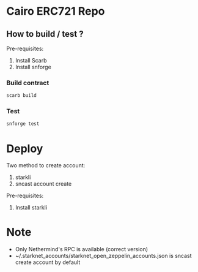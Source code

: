 # Cairo ERC721 Repo

## How to build / test ?

Pre-requisites:

1. Install Scarb
2. Install snforge

### Build contract

```bash
scarb build
```

### Test

```bash
snforge test
```

# Deploy

Two method to create account:

1. starkli
2. sncast account create

Pre-requisites:

1. Install starkli

# Note

- Only Nethermind's RPC is available (correct version)
- ~/.starknet_accounts/starknet_open_zeppelin_accounts.json is sncast create account by default

